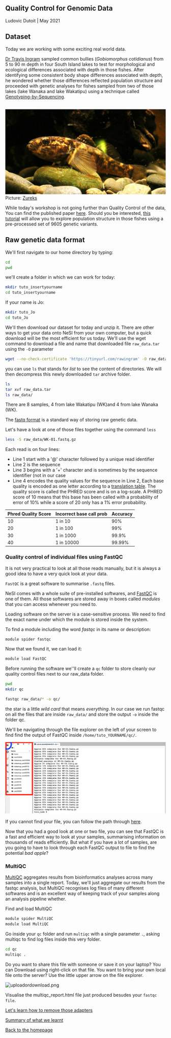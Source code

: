 ## Quality Control for Genomic Data

Ludovic Dutoit | May 2021

## Dataset

Today we are working with some exciting real world data. 

[Dr Travis Ingram](https://www.otago.ac.nz/zoology/staff/ingram.html) sampled common bullies (*Gobiomorphus cotidianus*) from 5 to 90 m depth in four South Island lakes to test for morphological and ecological differences associated with depth in those fishes. After identifying some consistent body shape differences associated with depth, he wondered whether those differences reflected population structure and proceeded with genetic analyses for fishes sampled from two of those lakes (lake Wanaka and  lake Wakatipu) using a technique called [Genotyping-by-Sequencing](https://sapac.illumina.com/techniques/sequencing/dna-sequencing/targeted-resequencing/genotyping-by-sequencing.html).

 <br><img src="img/Common_bully,_Gobiomorphus_cotidianus.png" alt="drawing" size="200"/>
Picture: [Zureks](https://en.wikipedia.org/wiki/Common_bully#/media/File:Common_bully,_Gobiomorphus_cotidianus.jpg)

While today's workshop is not going further than Quality Control of the data, You can find the published paper [here](https://cdnsciencepub.com/doi/abs/10.1139/cjfas-2020-0015). Should you be interested, [this tutorial](https://github.com/ldutoit/bully_gbs/blob/master/populationstructure_tuto/populationstructure_tuto.md) will allow you to explore population structure in those fishes using a pre-processed set of 9605 genetic variants.

## Raw genetic data format

We'll first navigate to our home directory by typing:

```bash
cd 
pwd
```

we'll create a folder in which we can work for today:

```bash
mkdir tuto_insertyourname
cd tuto_insertyourname
```

If your name is Jo:

```bash
mkdir tuto_Jo
cd tuto_Jo
```

We'll then download our dataset for today and unzip it. There are other ways to get your data onto NeSI from your own computer, but a quick download will be the most efficient for us today. We'll use the wget command to download a file and name that downloaded file `raw_data.tar` using the `-O` parameter

```bash
wget --no-check-certificate 'https://tinyurl.com/rawingram' -O raw_data.tar
```

you can use `ls` that stands for *list* to see the content of directories. We will then decompress this newly downloaded `tar` archive folder. 

```bash
ls
tar xvf raw_data.tar
ls raw_data/
```

There are 8 samples, 4 from lake Wakatipu (WK)and 4 from lake Wanaka (WK).

The [fastq format](https://medium.com/@robertopreste/phred-quality-score-2837415f0af) is a standard way of storing raw genetic data.

Let's have a look at one of those files together using the command ```less```

```bash
less -S raw_data/WK-01.fastq.gz
```


Each read is on four lines:

* Line 1 start with a '@' character followed by a unique read identifier
* Line 2 is the sequence
* Line 3 begins with a '+' character and is sometimes by the sequence identifier (not in our case
* Line 4 encodes the quality values for the sequence in Line 2, Each base quality is encoded as one letter according to a  [translation table](https://medium.com/@robertopreste/phred-quality-score-2837415f0af). The quality score is called the PHRED score and is on a log-scale. A PHRED score of 10 means that this base has been called with a probability of error of 10% while a score of 20 only has a 1% error probability.

| Phred Quality Score |Incorrect base call prob| Accuracy |
|---------------------|-------------------|--|
| 10                  | 1 in 10               |90%| 
| 20                  | 1 in 100           |99%|
| 30                  | 1 in 1000              |99.9%|
| 40                  | 1 in 10000             |99.99%|

### Quality control of individual files using FastQC

It is not very practical to look at all those reads manually, but it is always a good idea to have a very quick look at your data.

```FastQC``` is a great software to summarise `.fastq` files.

NeSI comes with a whole suite of pre-installed softwares, and [FastQC](https://www.bioinformatics.babraham.ac.uk/projects/fastqc/) is one of them. All those softwares are stored away in boxes called *modules* that you can access whenever you need to.

Loading software on the server is a case-sensitive process. We need to find the exact name under which the module is stored inside the system.

To find a module including the word *fastqc* in its name or description:

```bash
module spider fastqc
```

Now that we found it, we can load it:

```bash
module load FastQC
```
Before running the software we''ll create a `qc` folder to store cleanly our quality control files next to our raw_data folder.

```bash
pwd
mkdir qc
```

```bash
fastqc raw_data/* -o qc/
```

the star is a little *wild card* that means *everything*. In our case we run fastqc on all the files that are inside `raw_data/` and store the output `-o` inside the folder qc.

We'll be navigating through the file explorer on the left of your screen to find find the output of FastQC inside `/home/tuto_YOURNAME/qc/`.

![](img/navigate_tofasqc_output_step1.png)

If you cannot find your file, you can follow the path through [here](navigatefastqcoutput.md).

Now that you had a good look at one or two file, you can see that FastQC is a fast and efficient way to look at your samples, summarising information on thousands of reads efficiently. But what if you have a lot of samples, are you going to have to look through each FastQC output to file to find the potential *bad apple*?

### MultiQC

[MultiQC](https://multiqc.info/) aggregates results from bioinformatics analyses across many samples into a single report. Today, we'll just aggregate our results from the fastqc analysis, but MultiQC recognises log files of many different softwares and is an excellent way of keeping track of your samples along an analysis pipeline whether.

Find and load MultiQC

```bash
module spider MultiQC
module load MultiQC
```

Go inside your `qc` folder and run `multiqc` with a single parameter `.`, asking multiqc to find log files inside this very folder.

```bash
cd qc 
multiqc .
```

Do you want to share this file with someone or save it on your laptop? You can Download using right-click on that file. You want to bring your own local file onto the server? Use the little upper arrow on the file explorer. 

![uploadordownload.png](uploadordownload.png)

Visualise the multiqc_report.html file just produced besudes your `fastqc file`.

[Let's learn how to remove those adapters](remove_adapters.md)

[Summary of what we learnt](lesson_summary.md)

[Back to the homepage](index.md)

